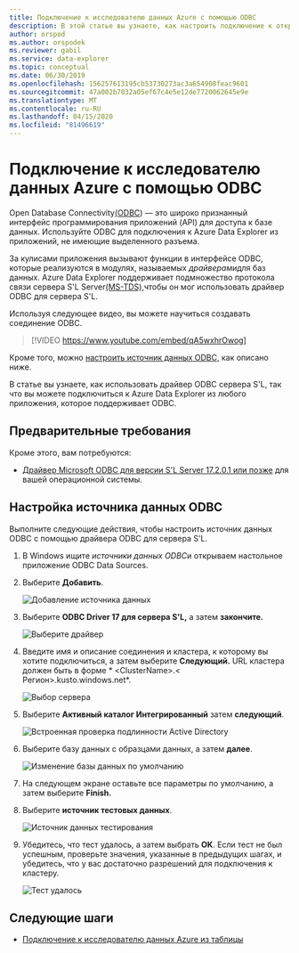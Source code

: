 ```yaml
---
title: Подключение к исследователю данных Azure с помощью ODBC
description: В этой статье вы узнаете, как настроить подключение к открытой базе данных (ODBC) к исследователю данных Azure Data Explorer.
author: orspod
ms.author: orspodek
ms.reviewer: gabil
ms.service: data-explorer
ms.topic: conceptual
ms.date: 06/30/2019
ms.openlocfilehash: 156257613195cb53730273ac3a654908feac9601
ms.sourcegitcommit: 47a002b7032a05ef67c4e5e12de7720062645e9e
ms.translationtype: MT
ms.contentlocale: ru-RU
ms.lasthandoff: 04/15/2020
ms.locfileid: "81496619"
---
```

# <a name="connect-to-azure-data-explorer-with-odbc"></a>Подключение к исследователю данных Azure с помощью ODBC

Open Database Connectivity[(ODBC](/sql/odbc/reference/odbc-overview)) — это широко признанный интерфейс программирования приложений (API) для доступа к базе данных. Используйте ODBC для подключения к Azure Data Explorer из приложений, не имеющие выделенного разъема.

За кулисами приложения вызывают функции в интерфейсе ODBC, которые реализуются в модулях, называемых *драйверами*для баз данных. Azure Data Explorer поддерживает подмножество протокола связи сервера S'L Server[(MS-TDS),](kusto/api/tds/index.md)чтобы он мог использовать драйвер ODBC для сервера S'L.

Используя следующее видео, вы можете научиться создавать соединение ODBC. 

> [!VIDEO https://www.youtube.com/embed/qA5wxhrOwog]

Кроме того, можно [настроить источник данных ODBC,](#configure-the-odbc-data-source) как описано ниже. 

В статье вы узнаете, как использовать драйвер ODBC сервера S'L, так что вы можете подключиться к Azure Data Explorer из любого приложения, которое поддерживает ODBC. 

## <a name="prerequisites"></a>Предварительные требования

Кроме этого, вам потребуются:

* [Драйвер Microsoft ODBC для версии S'L Server 17.2.0.1 или позже](/sql/connect/odbc/download-odbc-driver-for-sql-server) для вашей операционной системы.

## <a name="configure-the-odbc-data-source"></a>Настройка источника данных ODBC

Выполните следующие действия, чтобы настроить источник данных ODBC с помощью драйвера ODBC для сервера S'L.

1. В Windows ищите *источники данных ODBC*и открываем настольное приложение ODBC Data Sources.

1. Выберите **Добавить**.

    ![Добавление источника данных](media/connect-odbc/add-data-source.png)

1. Выберите **ODBC Driver 17 для сервера S'L,** а затем **закончите.**

    ![Выберите драйвер](media/connect-odbc/select-driver.png)

1. Введите имя и описание соединения и кластера, к которому вы хотите подключиться, а затем выберите **Следующий.** URL кластера должен быть в форме * \<ClusterName\>.\< Регион\>.kusto.windows.net*.

    ![Выбор сервера](media/connect-odbc/select-server.png)

1. Выберите **Активный каталог Интегрированный** затем **следующий**.

    ![Встроенная проверка подлинности Active Directory](media/connect-odbc/active-directory-integrated.png)

1. Выберите базу данных с образцами данных, а затем **далее**.

    ![Изменение базы данных по умолчанию](media/connect-odbc/change-default-database.png)

1. На следующем экране оставьте все параметры по умолчанию, а затем выберите **Finish.**

1. Выберите **источник тестовых данных**.

    ![Источник данных тестирования](media/connect-odbc/test-data-source.png)

1. Убедитесь, что тест удалось, а затем выбрать **OK**. Если тест не был успешным, проверьте значения, указанные в предыдущих шагах, и убедитесь, что у вас достаточно разрешений для подключения к кластеру.

    ![Тест удалось](media/connect-odbc/test-succeeded.png)

## <a name="next-steps"></a>Следующие шаги

* [Подключение к исследователю данных Azure из таблицы](tableau.md)